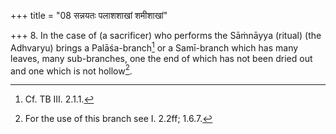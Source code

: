 +++
title = "08 सन्नयतः पलाशशाखां शमीशाखां"

+++
8. In the case of (a sacrificer) who performs the Sāṁnāyya (ritual) (the Adhvaryu) brings a Palāśa-branch[^1] or a Samī-branch which has many leaves, many sub-branches, one the end of which has not been dried out and one which is not hollow[^2].  

[^1]: Cf. TB III. 2.1.1.  

[^2]: For the use of this branch see I. 2.2ff; 1.6.7.  
